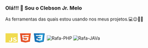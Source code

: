 ### Olá!!! 👋 Sou o Clebson Jr. Melo





As ferramentas das quais estou usando nos meus projetos.💻😉👨‍💻
<div style="display: inline_block"><br>
 <img align="center" alt="Rafa-Js" height="30" width="40" src="https://raw.githubusercontent.com/devicons/devicon/master/icons/javascript/javascript-plain.svg">
 <img align="center" alt="Rafa-HTML" height="30" width="40" src="https://raw.githubusercontent.com/devicons/devicon/master/icons/html5/html5-original.svg">
 <img align="center" alt="Rafa-CSS" height="30" width="40" src="https://raw.githubusercontent.com/devicons/devicon/master/icons/css3/css3-original.svg">
 <img align="center" alt="Rafa-PHP" height="40" width="60"src="https://cdn.jsdelivr.net/gh/devicons/devicon/icons/php/php-original.svg"/>
  <img align="center" alt="Rafa-JAVa" height="40" width="60"src="https://cdn.jsdelivr.net/gh/devicons/devicon/icons/java/java-original.svg"/>

          
 
  
  
 

